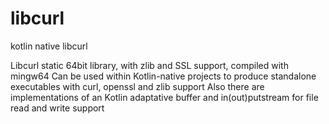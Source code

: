 # libcurl
kotlin native libcurl

Libcurl static 64bit library, with zlib and SSL support, compiled with mingw64
Can be used within Kotlin-native projects to produce standalone executables with curl, openssl and zlib support
Also there are implementations of an Kotlin adaptative buffer and in(out)putstream for file read and write support
